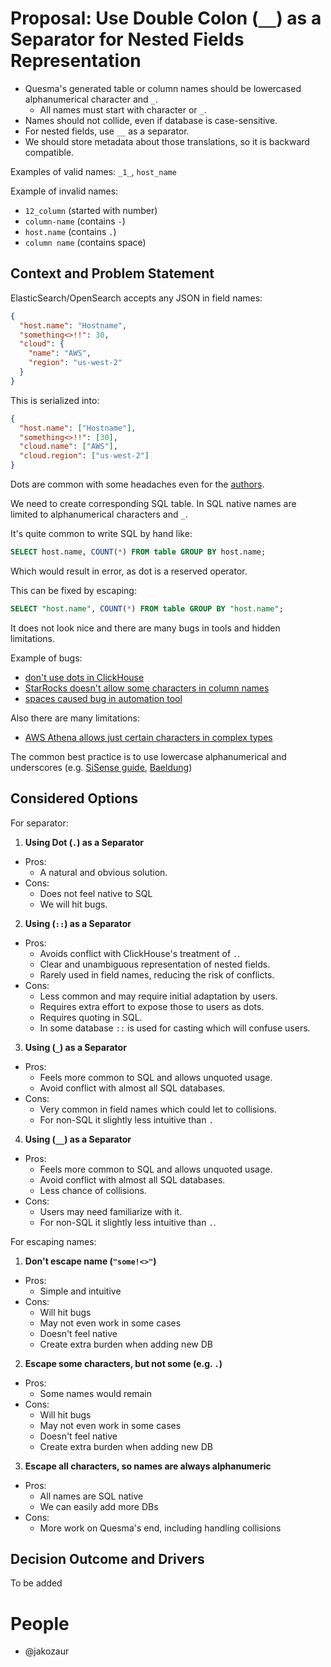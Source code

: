 # Proposal: Use Double Colon (`__`) as a Separator for Nested Fields Representation

- Quesma's generated table or column names should be lowercased alphanumerical character and `_`.
  - All names must start with character or `_`.
- Names should not collide, even if database is case-sensitive.
- For nested fields, use `__` as a separator.
- We should store metadata about those translations, so it is backward compatible.

Examples of valid names: `_1_`, `host_name`

Example of invalid names:
- `12_column` (started with number)
- `column-name` (contains `-`)
- `host.name` (contains `.`)
- `column name` (contains space)

## Context and Problem Statement
ElasticSearch/OpenSearch accepts any JSON in field names:
```json
{
  "host.name": "Hostname",
  "something<>!!": 30,
  "cloud": {
    "name": "AWS",
    "region": "us-west-2"
  }
}
```
This is serialized into:
```json
{
  "host.name": ["Hostname"],
  "something<>!!": [30],
  "cloud.name": ["AWS"],
  "cloud.region": ["us-west-2"]
}
```
Dots are common with some headaches even for the [authors](https://github.com/elastic/elasticsearch/issues/63530).

We need to create corresponding SQL table. In SQL native names are limited to alphanumerical characters and `_`.

It's quite common to write SQL by hand like:
```sql
SELECT host.name, COUNT(*) FROM table GROUP BY host.name;
```
Which would result in error, as dot is a reserved operator.

This can be fixed by escaping:
```sql
SELECT "host.name", COUNT(*) FROM table GROUP BY "host.name";
```
It does not look nice and there are many bugs in tools and hidden limitations.

Example of bugs:
- [don't use dots in ClickHouse](https://github.com/ClickHouse/ClickHouse/issues/18765#issuecomment-754661913)
- [StarRocks doesn't allow some characters in column names](https://github.com/StarRocks/starrocks/issues/38854)
- [spaces caused bug in automation tool](https://community.n8n.io/t/error-invalid-name-syntax-for-columns-with-space/11757)

Also there are many limitations:
- [AWS Athena allows just certain characters in complex types](https://docs.aws.amazon.com/athena/latest/ug/tables-databases-columns-names.html#:~:text=%22%20FROM%20%22234table%22-,Column%20names%20and%20complex%20types,use%20a%20custom%20DDL%20statement.)

The common best practice is to use lowercase alphanumerical and underscores (e.g. [SiSense guide](https://www.sisense.com/blog/better-sql-schema/), [Baeldung](https://www.baeldung.com/sql/database-table-column-naming-conventions))
## Considered Options

For separator:

1. **Using Dot (`.`) as a Separator**
  - Pros:
    - A natural and obvious solution.
  - Cons:
      - Does not feel native to SQL   
      - We will hit bugs.
2. **Using (`::`) as a Separator**
  - Pros:
    - Avoids conflict with ClickHouse's treatment of `.`.
    - Clear and unambiguous representation of nested fields.
    - Rarely used in field names, reducing the risk of conflicts.
  - Cons:
    - Less common and may require initial adaptation by users.
    - Requires extra effort to expose those to users as dots.
    - Requires quoting in SQL.
    - In some database `::` is used for casting which will confuse users.
3. **Using (`_`) as a Separator**
- Pros:
  - Feels more common to SQL and allows unquoted usage.
  - Avoid conflict with almost all SQL databases.
- Cons:
  - Very common in field names which could let to collisions.
  - For non-SQL it slightly less intuitive than `.`
4. **Using (`__`) as a Separator**
- Pros:
  - Feels more common to SQL and allows unquoted usage.
  - Avoid conflict with almost all SQL databases.
  - Less chance of collisions.
- Cons:
  - Users may need familiarize with it.
   - For non-SQL it slightly less intuitive than `.`.

For escaping names:
1. **Don't escape name (`"some!<>"`)**
  - Pros:
    - Simple and intuitive
  - Cons:
    - Will hit bugs
    - May not even work in some cases
    - Doesn't feel native
    - Create extra burden when adding new DB
2. **Escape some characters, but not some (e.g. `.`)**
- Pros:
  - Some names would remain
- Cons:
  - Will hit bugs
  - May not even work in some cases
  - Doesn't feel native
  - Create extra burden when adding new DB
3. **Escape all characters, so names are always alphanumeric**
- Pros:
  - All names are SQL native
  - We can easily add more DBs
- Cons:
  - More work on Quesma's end, including handling collisions


## Decision Outcome and Drivers

To be added

# People

- @jakozaur


